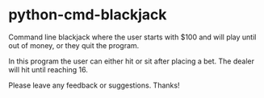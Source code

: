 # python-cmd-blackjack
Command line blackjack where the user starts with $100 and will play until out of money, or they quit the program.

In this program the user can either hit or sit after placing a bet. The dealer will hit until reaching 16.

Please leave any feedback or suggestions. Thanks!
